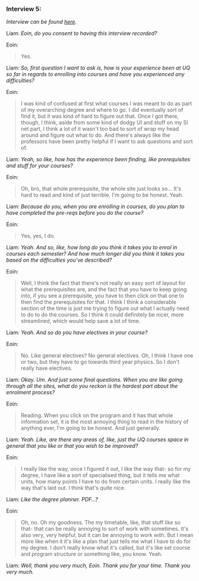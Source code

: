 ### Interview 5:
*Interview can be found [here](https://uq.sharepoint.com/teams/Section_7560_62502/_layouts/15/stream.aspx?id=/teams/Section_7560_62502/Shared%20Documents/Mon_9am_Team_10/liam_bienkowski_audio_recordings/iteration_1/liam_bienkowski_2025-08-26_5.mp3).*

Liam: *Eoin,  do you consent to having this interview recorded?* 

Eoin: 
>Yes. 

Liam: *So, first question I want to ask is, how is your experience been at UQ so far in regards to enrolling into courses and have you experienced any difficulties?* 

Eoin: 
>I was kind of confused at first what courses I was meant to do as part of my overarching degree and where to go. I did eventually sort of find it, but it was kind of hard to figure out that. Once I got there, though, I think, aside from some kind of dodgy UI and stuff on my SI net part, I think a lot of it wasn't too bad to sort of wrap my head around and figure out what to do. And there's always like the professors have been pretty helpful if I want to ask questions and sort of. 

Liam: *Yeah, so like, how has the experience been finding, like prerequisites and stuff for your courses?* 

Eoin: 
>Oh, bro, that whole prerequisite, the whole site just looks so… It's hard to read and kind of just terrible, I'm going to be honest. Yeah. 

Liam: *Because do you, when you are enrolling in courses, do you plan to have completed the pre-reqs before you do the course?* 

Eoin: 
>Yes, yes, I do. 

Liam: *Yeah. And so, like, how long do you think it takes you to enrol in courses each semester? And how much longer did you think it takes you based on the difficulties you've described?* 

Eoin: 
>Well, I think the fact that there's not really an easy sort of layout for what the prerequisites are, and the fact that you have to keep going into, if you see a prerequisite, you have to then click on that one to then find the prerequisites for that. I think I think a considerable section of the time is just me trying to figure out what I actually need to do to do the courses. So I think it could definitely be nicer, more streamlined, which would help save a lot of time. 

Liam: *Yeah. And so do you have electives in your course?* 

Eoin: 
>No. Like general electives? No general electives. Oh, I think I have one or two, but they have to go towards third year physics. So I don't really have electives. 

Liam: *Okay. Um. And just some final questions. When you are like going through all the sites, what do you reckon is the hardest part about the enrolment process?* 

Eoin: 
>Reading. When you click on the program and it has that whole information set, it is the most annoying thing to read in the history of anything ever, I'm going to be honest. And just generally. 

Liam: *Yeah. Like, are there any areas of, like, just the UQ courses space in general that you like or that you wish to be improved?* 

Eoin: 
>I really like the way, once I figured it out, I like the way that- so for my degree, I have like a sort of specialised thing, but it tells me what units, how many points I have to do from certain units. I really like the way that's laid out. I think that's quite nice. 

Liam: *Like the degree planner. PDF…?*

Eoin: 
>Oh, no. Oh my goodness. The my timetable, like, that stuff like so that- that can be really annoying to sort of work with sometimes. It's also very, very helpful, but it can be annoying to work with. But I mean more like when it it's like a plan that just tells me what I have to do for my degree. I don't really know what it's called, but it's like set course and program structure or something like, you know. Yeah. 

Liam: *Well, thank you very much, Eoin. Thank you for your time. Thank you very much.*